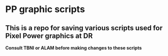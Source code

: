 # PP graphic scripts

## This is a repo for saving various scripts used for Pixel Power graphics at DR

**Consult TBNI or ALAM before making changes to these scripts**
